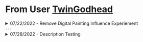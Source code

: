 # From User [TwinGodhead](https://discord.com/users/211381665480572929)

<details>
<summary>07/22/2022 - Remove Digital Painting Influence Experiement</summary>
<br>
<p>I did experiments for the optimal pattern to remove  the digital painting influence and found that it works best when the negative weight is somewhere between -40 and -60 and ensuring all positive weight prompts have a weight at least 1 higher than the digital painting is negative. Example:</p>
<p>doctor::50.0 digital painting::-49.0</p>
<p>-50 seems about perfect, but I have trouble telling if -45 is better.</p>
<p>See example in this thread: <a href="https://discord.com/channels/662267976984297473/1000229361078784020">https://discord.com/channels/662267976984297473/1000229361078784020</a></p>
<p>The positive weight doesn&#39;t seem to make a difference so long as it&#39;s at least 1 more in magnitude to the negative weight.</p>
<p><code>doctor::75.0 digital painting::-50.00</code></p>
<p>Appears identical to</p>
<p><code>doctor::51.0 digital painting::-50.00</code></p>
<p>I tested everything with the same seed to reduce extraneous variation. I&#39;ll test multi-prompts another time</p>
<br>
</details>
---
<details>
<summary>07/28/2022 - Description Testing </summary>
<br>
<p>A fair description. The initial noise would look something like this image</p>
<p><a href="https://cdn.discordapp.com/attachments/996170079102312468/1002330694984405083/name.png"><img alt="Midjourney Discord Picture" src="https://cdn.discordapp.com/attachments/996170079102312468/1002330694984405083/name.png"></a></p>
<p>With --hd, it would be close to this. That&#39;s the difference. A larger starting images giving more variation per image patch in terms of the visible size for each squared cm on the image. That lets it create denser details.</p>
<p><a href="https://media.discordapp.net/attachments/996170079102312468/1002331106609217586/name_hd.png?width=539&amp;height=539"><img alt="Midjourney Discord Picture" src="https://media.discordapp.net/attachments/996170079102312468/1002331106609217586/name_hd.png?width=539&amp;height=539""></a></p>
<ol>
<li><p>They would not give images higher weight in the training data to achieve that effect. That would cause too many side effects. They&#39;re either adding words to the prompt or adding vectors to the output of certain neural network layers based on what they want to inject.</p>
</li>
<li><p>Additionally, to achieve the &quot;variations&quot; feature, it appears they take a partially done frame from the source image, maybe at 80% finished, and add a layer of noise on top then have it finish from there to produce something different yet close to the source. (edited)</p>
</li>
</ol>
<br>
</details>
